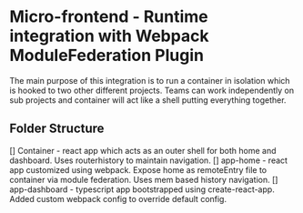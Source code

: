 # Micro-frontend - Runtime integration with Webpack ModuleFederation Plugin

The main purpose of this integration is to run a container in isolation which is hooked to two other different projects. Teams can work independently on sub projects and container will act like a shell putting everything together.

Folder Structure 
--------------------------------------------------------------------------------------------------------------------------------------------
[] Container - react app which acts as an outer shell for both home and dashboard. Uses routerhistory to maintain navigation.
[] app-home - react app customized using webpack. Expose home as remoteEntry file to container via module federation. Uses mem based history navigation.
[] app-dashboard - typescript app bootstrapped using create-react-app. Added custom webpack config to override default config.

